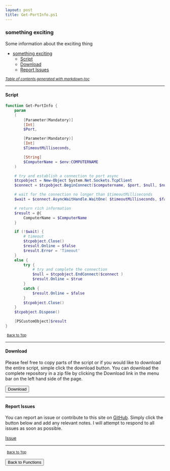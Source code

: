 ```yaml
---
layout: post
title: Get-PortInfo.ps1
---
```


### something exciting

Some information about the exciting thing

- [something exciting](#something-exciting)
  - [Script](#script)
  - [Download](#download)
  - [Report Issues](#report-issues)

<small><i><a href='http://ecotrust-canada.github.io/markdown-toc/'>Table of contents generated with markdown-toc</a></i></small>

---

#### Script

```powershell
function Get-PortInfo {
    param
    (
        [Parameter(Mandatory)]
        [Int]
        $Port,

        [Parameter(Mandatory)]
        [Int]
        $TimeoutMilliseconds,

        [String]
        $ComputerName = $env:COMPUTERNAME
    )

    # try and establish a connection to port async
    $tcpobject = New-Object System.Net.Sockets.TcpClient
    $connect = $tcpobject.BeginConnect($computername, $port, $null, $null)

    # wait for the connection no longer than $timeoutMilliseconds
    $wait = $connect.AsyncWaitHandle.WaitOne( $timeoutMilliseconds, $false)

    # return rich information
    $result = @{
        ComputerName = $ComputerName
    }

    if (!$wait) {
        # timeout
        $tcpobject.Close()
        $result.Online = $false
        $result.Error = 'Timeout'
    }
    else {
        try {
            # try and complete the connection
            $null = $tcpobject.EndConnect($connect )
            $result.Online = $true
        }
        catch {
            $result.Online = $false
        }
        $tcpobject.Close()
    }
    $tcpobject.Dispose()

    [PSCustomObject]$result
}
```

<span style="font-size:11px;"><a href="#"><i class="fas fa-caret-up" aria-hidden="true" style="color: white; margin-right:5px;"></i>Back to Top</a></span>

---

#### Download

Please feel free to copy parts of the script or if you would like to download the entire script, simple click the download button. You can download the complete repository in a zip file by clicking the Download link in the menu bar on the left hand side of the page.

<button class="btn" type="submit" onclick="window.open('/PowerShell/functions/Get-PortInfo.ps1')">
    <i class="fa fa-cloud-download-alt">
    </i>
        Download
</button>

---

#### Report Issues

You can report an issue or contribute to this site on <a href="https://github.com/BanterBoy/scripts-blog/issues">GitHub</a>. Simply click the button below and add any relevant notes. I will attempt to respond to all issues as soon as possible.

<!-- Place this tag where you want the button to render. -->

<a class="github-button" href="https://github.com/BanterBoy/scripts-blog/issues/new?title=Get-PortInfo.ps1&body=There is a problem with this function. Please find details below." data-show-count="true" aria-label="Issue BanterBoy/scripts-blog on GitHub">Issue</a>

---

<span style="font-size:11px;"><a href="#"><i class="fas fa-caret-up" aria-hidden="true" style="color: white; margin-right:5px;"></i>Back to Top</a></span>

<a href="/menu/_pages/functions.html">
    <button class="btn">
        <i class='fas fa-reply'>
        </i>
            Back to Functions
    </button>
</a>

[1]: http://ecotrust-canada.github.io/markdown-toc
[2]: https://github.com/googlearchive/code-prettify

